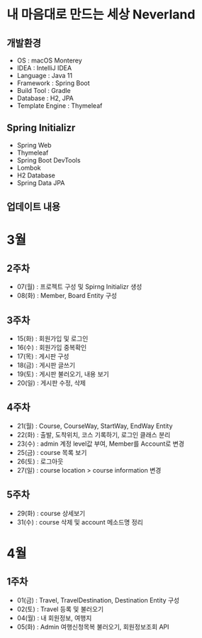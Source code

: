 # 내 마음대로 만드는 세상 Neverland

## 개발환경
- OS : macOS Monterey
- IDEA : IntelliJ IDEA
- Language : Java 11
- Framework : Spring Boot
- Build Tool : Gradle
- Database : H2, JPA
- Template Engine : Thymeleaf

## Spring Initializr
- Spring Web
- Thymeleaf
- Spring Boot DevTools
- Lombok
- H2 Database
- Spring Data JPA

## 업데이트 내용
# 3월
## 2주차
- 07(월) : 프로젝트 구성 및 Spirng Initializr 생성
- 08(화) : Member, Board Entity 구성

## 3주차
- 15(화) : 회원가입 및 로그인
- 16(수) : 회원가입 중복확인
- 17(목) : 게시판 구성
- 18(금) : 게시판 글쓰기
- 19(토) : 게시판 불러오기, 내용 보기
- 20(일) : 게시판 수정, 삭제 

## 4주차
- 21(월) : Course, CourseWay, StartWay, EndWay Entity 
- 22(화) : 출발, 도착위치, 코스 기록하기, 로그인 클래스 분리
- 23(수) : admin 계정 level값 부여, Member를 Account로 변경
- 25(금) : course 목록 보기
- 26(토) : 로그아웃
- 27(일) : course location > course information 변경

## 5주차
- 29(화) : course 상세보기
- 31(수) : course 삭제 및 account 메소드명 정리

# 4월
## 1주차
- 01(금) : Travel, TravelDestination, Destination Entity 구성
- 02(토) : Travel 등록 및 불러오기
- 04(월) : 내 회원정보, 여행지 
- 05(화) : Admin 여행신청목복 불러오기, 회원정보조회 API
